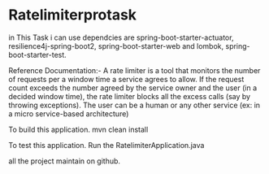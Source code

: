 # Ratelimiterprotask
in This Task i can use dependcies  are
spring-boot-starter-actuator,
resilience4j-spring-boot2,
spring-boot-starter-web and
lombok,
spring-boot-starter-test.

Reference Documentation:-
A rate limiter is a tool that monitors the number of requests per a window time a service agrees to allow. If the request count exceeds the number agreed by the service owner and the user (in a decided window time), the rate limiter blocks all the excess calls (say by throwing exceptions). The user can be a human or any other service (ex: in a micro service-based architecture)

To build this application. mvn clean install

To test this application. Run the RatelimiterApplication.java

all the project maintain on github.
